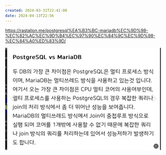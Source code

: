 ```yaml
---
created: 2024-03-31T22:41:00
date: 2024-04-13T22:56
---
```

https://rastalion.me/postgresql%EA%B3%BC-mariadb%EC%9D%98-%EC%82%AC%EC%9D%B4%EC%97%90%EC%84%9C%EC%9D%98-%EC%84%A0%ED%83%9D/

![Pasted image 20230924231237](real-resource-image/Pasted%20image%2020230924231237.png)